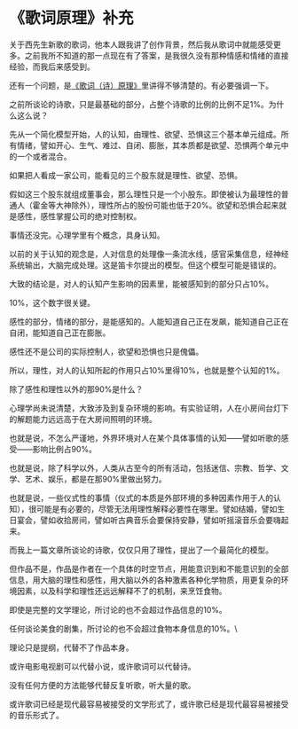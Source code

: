 # 《歌词原理》补充

关于西先生新歌的歌词，他本人跟我讲了创作背景，然后我从歌词中就能感受更多。之前我所不知道的那一点现在有了答案，是我很久没有那种情感和情绪的直接经验，而我后来感受到。

还有一个问题，是[《歌词（诗）原理》](https://mp.weixin.qq.com/s?\_\_biz=MjM5NzE3MTc4Mg==\&mid=2651278337\&idx=1\&sn=d201f0580a5be8af5875e694ab5291b4\&chksm=bd2deb288a5a623ea2d10c0f62bdf23fdf7b870689a4a4f6a209f5b158d0fb9d943158976d04\&token=323690248\&lang=zh\_CN\&scene=21#wechat\_redirect)里讲得不够清楚的。有必要强调一下。

之前所谈论的诗歌，只是最基础的部分，占整个诗歌的比例的比例不足1%。为什么这么说？

先从一个简化模型开始，人的认知，由理性、欲望、恐惧这三个基本单元组成。所有情绪，譬如开心、生气、难过、自闭、膨胀，其本质都是欲望、恐惧两个单元中的一个或者混合。

如果把人看成一家公司，能看见的三个股东就是理性、欲望、恐惧。

假如这三个股东就组成董事会，那么理性只是一个小股东。即使被认为最理性的普通人（霍金等大神除外），理性所占的股份可能也低于20%。欲望和恐惧合起来就是感性，感性掌握公司的绝对控制权。

事情还没完。心理学里有个概念，具身认知。

以前的关于认知的观念是，人对信息的处理像一条流水线，感官采集信息，经神经系统输出，大脑完成处理。这是笛卡尔提出的模型。但这个模型可能是错误的。

大致的结论是，对人的认知产生影响的因素里，能被感知到的部分只占10%。

10%，这个数字很关键。

感性的部分，情绪的部分，是能感知的。人能知道自己正在发飙，能知道自己正在自闭，能知道自己正在膨胀。

感性还不是公司的实际控制人，欲望和恐惧也只是傀儡。

所以，理性，对人的认知所起的作用只占10%里得10%，也就是整个认知的1%。

除了感性和理性以外的那90%是什么？

心理学尚未说清楚，大致涉及到复杂环境的影响。有实验证明，人在小房间台灯下的解题能力远远高于在大房间照明的环境。

也就是说，不怎么严谨地，外界环境对人在某个具体事情的认知——譬如听歌的感受——影响比例占90%。

也就是说，除了科学以外，人类从古至今的所有活动，包括迷信、宗教、哲学、文学、艺术、娱乐，都是在那90%里做出努力。

也就是说，一些仪式性的事情（仪式的本质是外部环境的多种因素作用于人的认知），很可能是有必要的，尽管无法用理性解释必要性在哪里。譬如结婚，譬如生日宴会，譬如收拾房间，譬如听古典音乐会要保持安静，譬如听摇滚音乐会要嗨起来。

而我上一篇文章所谈论的诗歌，仅仅只用了理性，提出了一个最简化的模型。

但作品不是，作品是作者在一个具体的时空节点，用能意识到和不能意识到的全部信息，用大脑的理性和感性，用大脑以外的各种激素各种化学物质，用更复杂的环境因素，以及科学和理性还远远解释不了的机制，来烹饪食物。

即使是完整的文学理论，所讨论的也不会超过作品信息的10%。

任何谈论美食的剧集，所讨论的也不会超过食物本身信息的10%。\


理论只是提纲，代替不了作品本身。

或许电影电视剧可以代替小说，或许歌词可以代替诗。

没有任何方便的方法能够代替反复听歌，听大量的歌。

或许歌词已经是现代最容易被接受的文学形式了，或许歌已经是现代最容易被接受的音乐形式了。
